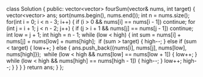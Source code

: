 class Solution {
public:
vector<vector<int>> fourSum(vector<int>& nums, int target) {
vector<vector<int>> ans;
sort(nums.begin(), nums.end());
int n = nums.size();
for(int i = 0; i < n - 3; i++) {
if (i > 0 && nums[i] == nums[i - 1]) continue;
for (int j = i + 1; j < n - 2; j++) {
if (j > i + 1 && nums[j] == nums[j - 1]) continue;
int low = j + 1;
int high = n - 1;
while (low < high) {
int sum = nums[i] + nums[j] + nums[low] + nums[high];
​
if (sum > target) {
high--;
} else if (sum < target) {
low++;
} else {
ans.push_back({nums[i], nums[j], nums[low], nums[high]});
​
while (low < high && nums[low] == nums[low + 1]) {
low++;
}
​
while (low < high && nums[high] == nums[high - 1]) {
high--;
}
low++;
high--;
}
}
}
}
return ans;
}
};
​